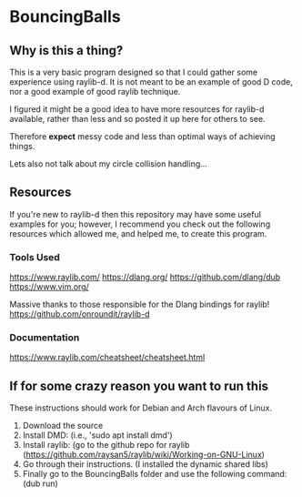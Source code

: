 # BouncingBalls

## Why is this a thing?
This is a very basic program designed so that I could gather some experience using raylib-d.
It is not meant to be an example of good D code, nor a good example of good raylib technique.

I figured it might be a good idea to have more resources for raylib-d available, rather than less and so
posted it up here for others to see.

Therefore **expect** messy code and less than optimal ways of achieving things.

Lets also not talk about my circle collision handling...

## Resources
If you're new to raylib-d then this repository may have some useful examples for you; however,
I recommend you check out the following resources which allowed me, and helped me, to create this program.

### Tools Used

https://www.raylib.com/
https://dlang.org/
https://github.com/dlang/dub
https://www.vim.org/

Massive thanks to those responsible for the Dlang bindings for raylib!
https://github.com/onroundit/raylib-d

### Documentation
https://www.raylib.com/cheatsheet/cheatsheet.html

## If for some crazy reason you want to run this

These instructions should work for Debian and Arch flavours of Linux.

1. Download the source
1. Install DMD: (i.e., 'sudo apt install dmd')
1. Install raylib: (go to the github repo for raylib (https://github.com/raysan5/raylib/wiki/Working-on-GNU-Linux)
1. Go through their instructions. (I installed the dynamic shared libs)
1. Finally go to the BouncingBalls folder and use the following command: (dub run) 

